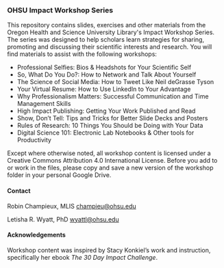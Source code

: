 ### OHSU Impact Workshop Series

This repository contains slides, exercises and other materials from the Oregon Health and Science University Library's Impact Workshop Series. The series was designed to help scholars learn strategies for sharing, promoting and discussing their scientific interests and research. You will find materials to assist with the following workshops:

* Professional Selfies:  Bios & Headshots for Your Scientific Self
* So, What Do You Do?:  How to Network and Talk About Yourself
* The Science of Social Media:  How to Tweet Like Neil deGrasse Tyson
* Your Virtual Resume:  How to Use LinkedIn to Your Advantage
* Why Professionalism Matters:  Successful Communication and Time Management Skills 
* High Impact Publishing:  Getting Your Work Published and Read
* Show, Don’t Tell:  Tips and Tricks for Better Slide Decks and Posters
* Rules of Research: 10 Things You Should be Doing with Your Data
* Digital Science 101:  Electronic Lab Notebooks & Other tools for Productivity

Except where otherwise noted, all workshop content is licensed under a Creative Commons Attribution 4.0 International License. Before you add to or work in the files, please copy and save a new version of the workshop folder in your personal Google Drive.

#### Contact

Robin Champieux, MLIS champieu@ohsu.edu

Letisha R. Wyatt, PhD wyattl@ohsu.edu

#### Acknowledgements

Workshop content was inspired by Stacy Konkiel’s work and instruction, specifically her ebook *The 30 Day Impact Challenge*.


